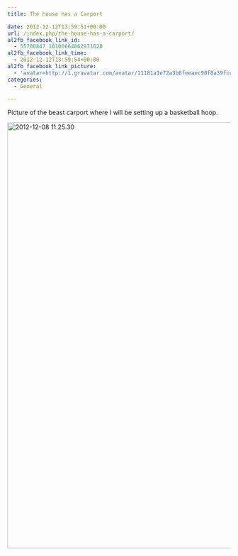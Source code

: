 ```yaml
---
title: The house has a Carport

date: 2012-12-12T13:59:51+00:00
url: /index.php/the-house-has-a-carport/
al2fb_facebook_link_id:
  - 55700847_10100664862971628
al2fb_facebook_link_time:
  - 2012-12-12T13:59:54+00:00
al2fb_facebook_link_picture:
  - 'avatar=http://1.gravatar.com/avatar/11181a1e72a3b6feeaec90f8a39fcc2f?s=96&amp;d=http%3A%2F%2F1.gravatar.com%2Favatar%2Fad516503a11cd5ca435acc9bb6523536%3Fs%3D96&amp;r=G'
categories:
  - General

---
```

Picture of the beast carport where I will be setting up a basketball hoop.

<a href="https://jmainguy.com/index.php/the-house-has-a-carport/2012-12-08-11-25-30/" rel="attachment wp-att-521"><img src="https://jmainguy.com/wp-content/uploads/2012/12/2012-12-08-11.25.30.jpg" alt="2012-12-08 11.25.30" width="1280" height="960" class="aligncenter size-full wp-image-521" srcset="https://jmainguy.com/wp-content/uploads/2012/12/2012-12-08-11.25.30.jpg 1280w, https://jmainguy.com/wp-content/uploads/2012/12/2012-12-08-11.25.30-300x225.jpg 300w, https://jmainguy.com/wp-content/uploads/2012/12/2012-12-08-11.25.30-1024x768.jpg 1024w" sizes="(max-width: 1280px) 100vw, 1280px" /></a>